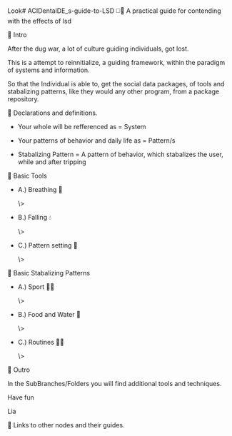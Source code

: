 Look# ACIDentalDE_s-guide-to-LSD ◻️🦝
A practical guide for contending with the effects of lsd

💠 Intro 

After the dug war, a lot of culture guiding individuals,
got lost.

This is a attempt to reinnitialize, 
a guiding framework, within the paradigm of systems and information.

So that the Individual is able to, get the social data packages,
of tools and stabalizing patterns, like they would any other program,
from a package repository. 


 💠 Declarations and definitions.

- Your whole will be refferenced as = System

- Your patterns of behavior and daily life as = Pattern/s

- Stabalizing Pattern = A pattern of behavior, which stabalizes the user, while and after tripping


 💠 Basic Tools

 - A.) Breathing 💨

   \\>

 - B.) Falling 💧

   \\>

 - C.) Pattern setting 🎇

   \\>


 💠 Basic Stabalizing Patterns

 - A.) Sport 🏃‍♂️

   \\>

 - B.) Food and Water 🥤

   \\>

 - C.) Routines 🐕‍🦺

   \\>

 💠 Outro

In the SubBranches/Folders you will find additional tools and techniques. 



Have fun 



Lia


 💠 Links to other nodes and their guides. 
